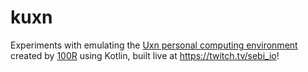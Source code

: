 # kuxn
Experiments with emulating the [Uxn personal computing environment](https://100r.co/site/uxn.html) created by [100R](https://100r.co/site/about_us.html) using Kotlin, built live at https://twitch.tv/sebi_io!
